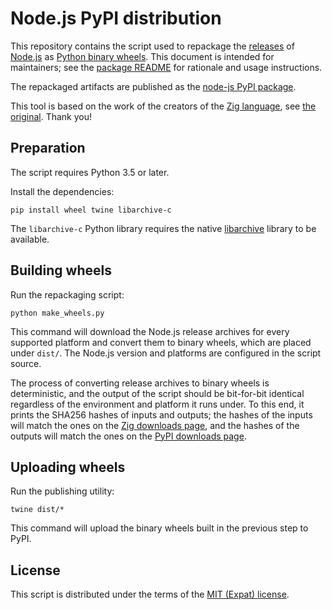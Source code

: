Node.js PyPI distribution
=====================

This repository contains the script used to repackage the [releases][nodejsdl] of [Node.js][nodejs] as [Python binary wheels][wheel]. This document is intended for maintainers; see the [package README][pkgreadme] for rationale and usage instructions.

The repackaged artifacts are published as the [node-js PyPI package][pypi].

[nodejs]: https://nodejs.org/
[nodejsdl]:  https://nodejs.org/en/download/
[wheel]: https://github.com/pypa/wheel
[pkgreadme]: README.pypi.md
[pypi]: https://pypi.org/project/node-js/

This tool is based on the work of the creators of the [Zig language][ziglang], see [the original][basedon]. Thank you!

[ziglang]: https://ziglang.org
[basedon]: https://github.com/ziglang/zig-pypi

Preparation
-----------

The script requires Python 3.5 or later.

Install the dependencies:

```shell
pip install wheel twine libarchive-c
```

The `libarchive-c` Python library requires the native [libarchive][] library to be available.

[libarchive]: https://libarchive.org/

Building wheels
---------------

Run the repackaging script:

```shell
python make_wheels.py
```

This command will download the Node.js release archives for every supported platform and convert them to binary wheels, which are placed under `dist/`. The Node.js version and platforms are configured in the script source.

The process of converting release archives to binary wheels is deterministic, and the output of the script should be bit-for-bit identical regardless of the environment and platform it runs under. To this end, it prints the SHA256 hashes of inputs and outputs; the hashes of the inputs will match the ones on the [Zig downloads page][nodejsdl], and the hashes of the outputs will match the ones on the [PyPI downloads page][pypidl].

[pypidl]: https://pypi.org/project/node-js/#files

Uploading wheels
----------------

Run the publishing utility:

```shell
twine dist/*
```

This command will upload the binary wheels built in the previous step to PyPI.

License
-------

This script is distributed under the terms of the [MIT (Expat) license](LICENSE.txt).